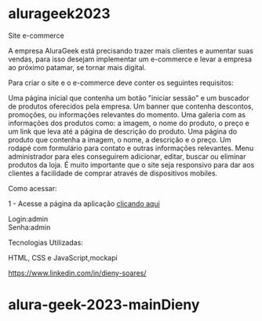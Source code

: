 # alurageek2023

Site e-commerce

A empresa AluraGeek está precisando trazer mais clientes e aumentar suas vendas, para isso desejam implementar um e-commerce e levar a empresa ao próximo patamar, se tornar mais digital.

Para criar o site e o e-commerce deve conter os seguintes requisitos:

Uma página inicial que contenha um botão "iniciar sessão" e um buscador de produtos oferecidos pela empresa.
Um banner que contenha descontos, promoções, ou informações relevantes do momento.
Uma galeria com as informações dos produtos como: a imagem, o nome do produto, o preço e um link que leva até a página de descrição do produto.
Uma página do produto que contenha a imagem, o nome, a descrição e o preço.
Um rodapé com formulário para contato e outras informações relevantes.
Menu administrador para eles conseguirem adicionar, editar, buscar ou eliminar produtos da loja.
É muito importante que o site seja responsivo para dar aos clientes a facilidade de comprar através de dispositivos mobiles.

Como acessar:

1 - Acesse a página da aplicação <a href="https://dyrj.github.io/alura-geek-2023-mainDieny/">clicando aqui</a><br>

Login:admin<br>
Senha:admin

Tecnologias Utilizadas:

HTML, CSS e JavaScript,mockapi

https://www.linkedin.com/in/dieny-soares/

# alura-geek-2023-mainDieny

